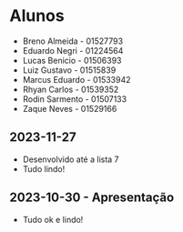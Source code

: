 # Alunos

* Breno Almeida - 01527793
* Eduardo Negri - 01224564
* Lucas Benicio - 01506393
* Luiz Gustavo - 01515839
* Marcus Eduardo - 01533942
* Rhyan Carlos - 01539352
* Rodin Sarmento - 01507133
* Zaque Neves - 01529166

## 2023-11-27

* Desenvolvido até a lista 7
* Tudo lindo!

## 2023-10-30 - Apresentação

* Tudo ok e lindo!
